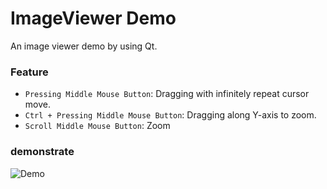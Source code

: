 # ImageViewer Demo

An image viewer demo by using Qt.

### Feature

- `Pressing Middle Mouse Button`: Dragging with infinitely repeat cursor move.
- `Ctrl + Pressing Middle Mouse Button`: Dragging along Y-axis to zoom.
- `Scroll Middle Mouse Button`: Zoom

### demonstrate



![Demo](./readme_asset/ImageViewer_demo.gif)